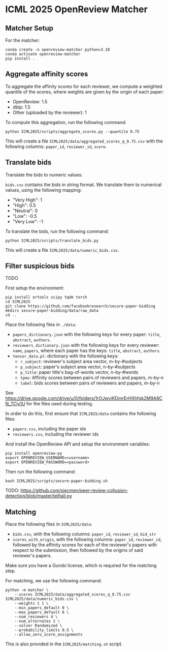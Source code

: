 # ICML 2025 OpenReview Matcher

## Matcher Setup

For the matcher:
```
conda create -n openreview-matcher python=3.10
conda activate openreview-matcher
pip install .
```

## Aggregate affinity scores

To aggregate the affinity scores for each reviewer, we compute a weighted quantile of the scores, where weights are given by the origin of each paper:
- OpenReview: 1.5
- dblp: 1.5
- Other (uploaded by the reviewer): 1

To compute this aggregation, run the following command:

```
python ICML2025/scripts/aggregate_scores.py --quantile 0.75
```

This will create a file `ICML2025/data/aggregated_scores_q_0.75.csv` with the following columns: `paper_id`, `reviewer_id`, `score`.

## Translate bids

Translate the bids to numeric values:

`bids.csv` contains the bids in string format. We translate them to numerical values, using the following mapping:
- "Very High": 1
- "High": 0.5
- "Neutral": 0
- "Low": -0.5
- "Very Low": -1

To translate the bids, run the following command:

```
python ICML2025/scripts/translate_bids.py
```

This will create a file `ICML2025/data/numeric_bids.csv`.

## Filter suspicious bids

TODO

First setup the environment:
```
pip install ortools scipy tqdm torch
cd ICML2025
git clone https://github.com/facebookresearch/secure-paper-bidding
mkdirs secure-paper-bidding/data/raw_data
cd ..
```

Place the following files in `./data`:
* `papers_dictionary.json` with the following keys for every paper: `title`, `abstract`, `authors`.
* `reviewers_dictionary.json` with the following keys for every reviewer: `name`, `papers`, where each paper has the keys: `title`, `abstract`, `authors`.
* `tensor_data.pl`: dictionary with the following keys:
  * `r_subject`: reviewer's subject area vector, m-by-#subjects
  * `p_subject`: paper's subject area vector, n-by-#subjects
  * `p_title`: paper title's bag-of-words vector, n-by-#words
  * `tpms`: Affinity scores between pairs of reviewers and papers, m-by-n
  * `label`: bids scores between pairs of reviewers and papers, m-by-n

See https://drive.google.com/drive/u/0/folders/1rOJwviKDmrErHXhfgk2M9A8CN_TCjv1U for the files used during testing.

In order to do this, first ensure that `ICML2025/data` contains the following files:
* `papers.csv`, including the paper ids
* `reviewers.csv`, including the reviewer ids

And install the OpenReview API and setup the environment variables:

```
pip install openreview-py
export OPENREVIEW_USERNAME=<username>
export OPENREVIEW_PASSWORD=<password>
```


Then run the following command:

```
bash ICML2025/scripts/secure-paper-bidding.sh
```

TODO: https://github.com/sjecmen/peer-review-collusion-detection/blob/master/telltail.py


## Matching

Place the following files in `ICML2025/data`:
* `bids.csv`, with the following columns: `paper_id`, `reviewer_id`, `bid_str`
* `scores_with_origin`, with the following columns: `paper_id`, `reviewer_id`, followed by the affinity scores for each of the reviewer's papers with respect to the submission, then followed by the origins of said reviewer's papers.

Make sure you have a Gurobi license, which is required for the matching step.

For matching, we use the following command:

```
python -m matcher \
	--scores ICML2025/data/aggregated_scores_q_0.75.csv ICML2025/data/numeric_bids.csv \
	--weights 1 1 \
	--min_papers_default 0 \
	--max_papers_default 6 \
	--num_reviewers 4 \
	--num_alternates 1 \
	--solver Randomized \
	--probability_limits 0.5 \
    --allow_zero_score_assignments
```

This is also provided in the `ICML2025/matching.sh` script.